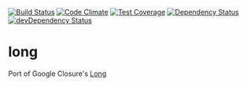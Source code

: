 [![Build Status](https://travis-ci.org/polyglotted/pg-long.svg?branch=master)](https://travis-ci.org/polyglotted/pg-long)
[![Code Climate](https://codeclimate.com/github/polyglotted/pg-long/badges/gpa.svg)](https://codeclimate.com/github/polyglotted/pg-long)
[![Test Coverage](https://codeclimate.com/github/polyglotted/pg-long/badges/coverage.svg)](https://codeclimate.com/github/polyglotted/pg-long/coverage)
[![Dependency Status](https://david-dm.org/polyglotted/pg-long.svg)](https://david-dm.org/polyglotted/pg-long)
[![devDependency Status](https://david-dm.org/polyglotted/pg-long/dev-status.svg?branch=master)](https://david-dm.org/polyglotted/pg-long#info=devDependencies)

# long

Port of Google Closure's [Long](http://docs.closure-library.googlecode.com/git/local_closure_goog_math_long.js.source.html)
